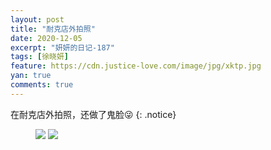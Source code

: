 ```yaml
---
layout: post
title: "耐克店外拍照"
date: 2020-12-05
excerpt: "妍妍的日记-187"
tags: [徐晓妍]
feature: https://cdn.justice-love.com/image/jpg/xktp.jpg
yan: true
comments: true
---
```

在耐克店外拍照，还做了鬼脸😜
{: .notice}
<figure>
    <img src="{{ site.staticUrl }}/yanyan/image/naikedianwaipaizhao1.jpg" />
    <img src="{{ site.staticUrl }}/yanyan/image/naikedianwaipaizhao0.jpg" />
</figure>
